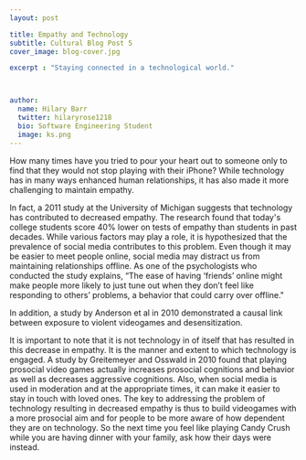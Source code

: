 ```yaml
---
layout: post

title: Empathy and Technology
subtitle: Cultural Blog Post 5
cover_image: blog-cover.jpg

excerpt : "Staying connected in a technological world."



author:
  name: Hilary Barr
  twitter: hilaryrose1218
  bio: Software Engineering Student
  image: ks.png
---
```


How many times have you tried to pour your heart out to someone only to find that they would not stop playing with their iPhone? While technology has in many ways enhanced human relationships, it has also made it more challenging to maintain empathy.

In fact, a 2011 study at the University of Michigan suggests that technology has contributed to decreased empathy. The research found that today's college students score 40% lower on tests of empathy than students in past decades. While various factors may play a role, it is hypothesized that the prevalence of social media contributes to this problem. Even though it may be easier to meet people online, social media may distract us from maintaining relationships offline. As one of the psychologists who conducted the study explains, “The ease of having ‘friends’ online might make people more likely to just tune out when they don’t feel like responding to others’ problems, a behavior that could carry over offline." 

In addition, a study by Anderson et al in 2010 demonstrated a causal link between exposure to violent videogames and desensitization.

It is important to note that it is not technology in of itself that has resulted in this decrease in empathy. It is the manner and extent to which technology is engaged. A study by Greitemeyer and Osswald in 2010 found that playing prosocial video games actually increases prosocial cognitions and behavior as well as decreases aggressive cognitions. Also, when social media is used in moderation and at the appropriate times, it can make it easier to stay in touch with loved ones. The key to addressing the problem of technology resulting in decreased empathy is thus to build videogames with a more prosocial aim and for people to be more aware of how dependent they are on technology. So the next time you feel like playing Candy Crush while you are having dinner with your family, ask how their days were instead.


